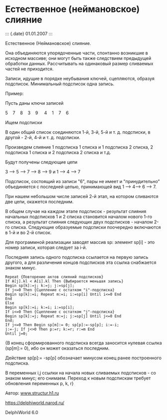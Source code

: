 Естественное (неймановское) слияние
===================================

::: {.date}
01.01.2007
:::

Естественное (Неймановское) слияние.

Она объединяются упорядоченные части, спонтанно возникшие в исходном
массиве; они могут быть также следствием предыдущей обработки данных.
Рассчитывать на одинаковый размер сливаемых частей не приходится.

Записи, идущие в порядке неубывания ключей, сцепляются, образуя
подсписок. Минимальный подсписок одна запись.

Пример:

Пусть даны ключи записей

5    7    8    3    9     4    1    7    6

Ищем подсписки

В один общий список соединяются 1-й, 3-й, 5-й и т. д. подсписки, в
другой - 2-й, 4-й и т. д. подсписки.

Произведем слияние 1 подсписка 1 списка и 1 подсписка 2 списка, 2
подсписка 1 списка и 2 подсписка 2 списка и т.д.

Будут получены следующие цепи

3 \--\> 5 \--\> 7 \--\> 8 \--\> 9 и 1 \--\> 4 \--\> 7

Подсписок, состоящий из записи \"6\", пары не имеет и \"принудительно\"
объединяется с последней цепью, принимающей вид 1 \--\> 4\--\> 6 \--\>
7.

При нашем небольшом числе записей 2-й этап, на котором сливаются две
цепи, окажется последним.

В общем случае на каждом этапе подсписок - результат слияния начальных
подсписков 1 и 2 списка становится началом нового 1-го списка, а
результат слияния следующих двух подсписков - началом 2-го списка.
Следующие образуемые подсписки поочередно включаются в 1-й и во 2-й
список.

Для программной реализации заводят массив sp: элемент sp\[i\] - это
номер записи, которая следует за i-й.

Последняя запись одного подсписка ссылается на первую запись другого, а
для различения концов подсписков эта ссылка снабжается знаком минус.

    Repeat {Повторение актов слияний подсписков}
    If A[j].kl < A[i].kl Then {Выбирается меньшая запись}
    Begin sp[k]:=j; k:=j; j:=sp[j];
    If j<=0 Then {Сцепление с остатком "i"-подсписка}
    Begin sp[k]:=i; Repeat m:=i; i:=sp[i] Until i<=0 End
    End
    Else
    Begin sp[k]:=i; k:=i; i:=sp[i];
    If i<=0 Then {Сцепление с остатком "j"-подсписка}
    Begin sp[k]:=j; Repeat m:=j; j:=sp[j] Until j<=0 End
    End;
    If j<=0 Then Begin sp[m]:= 0; sp[p]:=-sp[p]; i:=-i;
    j:=-j; If j<>0 Then p:=r; k:=r; r:=m End
    Until j=0; 

{В конец сформированного подсписка всегда заносится нулевая ссылка
(sp\[m\]:= 0), ибо он может оказаться последним.

Действие sp\[p\]:= -sp\[p\] обозначает минусом конец ранее построенного
подсписка.

В переменных i,j ссылки на начала новых сливаемых подсписков - со знаком
минус; его снимаем. Переход к новым подспискам требует обновления
переменных p, k, r}

Автор: www.structur.h1.ru

<https://delphiworld.narod.ru/>

DelphiWorld 6.0
